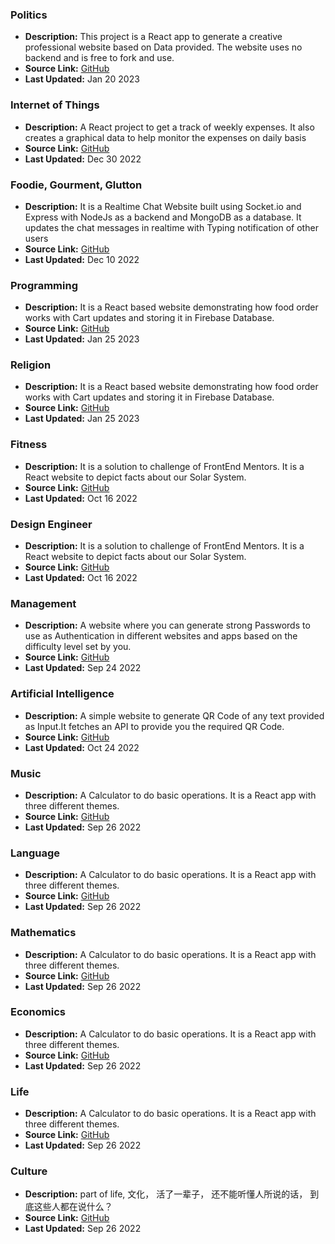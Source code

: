 
### Politics
- **Description:** This project is a React app to generate a creative professional website based on Data provided. The website uses no backend and is free to fork and use.
- **Source Link:** [GitHub](https://github.com/killer-abhi/Portfolio.git)
- **Last Updated:** Jan 20 2023


### Internet of Things
- **Description:** A React project to get a track of weekly expenses. It also creates a graphical data to help monitor the expenses on daily basis
- **Source Link:** [GitHub](https://github.com/killer-abhi/expense-tracker.git)
- **Last Updated:** Dec 30 2022


### Foodie, Gourment, Glutton
- **Description:** It is a Realtime Chat Website built using Socket.io and Express with NodeJs as a backend and MongoDB as a database. It updates the chat messages in realtime with Typing notification of other users
- **Source Link:** [GitHub](https://github.com/killer-abhi/realtime-chat-site.git)
- **Last Updated:** Dec 10 2022


### Programming
- **Description:** It is a React based website demonstrating how food order works with Cart updates and storing it in Firebase Database.
- **Source Link:** [GitHub](https://github.com/killer-abhi/food-order-react.git)
- **Last Updated:** Jan 25 2023

### Religion
- **Description:** It is a React based website demonstrating how food order works with Cart updates and storing it in Firebase Database.
- **Source Link:** [GitHub](https://github.com/killer-abhi/food-order-react.git)
- **Last Updated:** Jan 25 2023


### Fitness
- **Description:** It is a solution to challenge of FrontEnd Mentors. It is a React website to depict facts about our Solar System. 
- **Source Link:** [GitHub](https://github.com/killer-abhi/space-tour.git)
- **Last Updated:** Oct 16 2022



### Design Engineer
- **Description:** It is a solution to challenge of FrontEnd Mentors. It is a React website to depict facts about our Solar System. 
- **Source Link:** [GitHub](https://github.com/killer-abhi/space-tour.git)
- **Last Updated:** Oct 16 2022


### Management
- **Description:** A website where you can generate strong Passwords to use as Authentication in different websites and apps based on the difficulty level set by you. 
- **Source Link:** [GitHub](https://github.com/killer-abhi/password-generator.git)
- **Last Updated:** Sep 24 2022


### Artificial Intelligence
- **Description:** A simple website to generate QR Code of any text provided as Input.It fetches an API to provide you the required QR Code.
- **Source Link:** [GitHub](https://github.com/killer-abhi/qr-code-generator.git)
- **Last Updated:** Oct 24 2022


### Music
- **Description:** A Calculator to do basic operations. It is a React app with three different themes.
- **Source Link:** [GitHub](https://github.com/killer-abhi/calculator.git)
- **Last Updated:** Sep 26 2022



### Language
- **Description:** A Calculator to do basic operations. It is a React app with three different themes.
- **Source Link:** [GitHub](https://github.com/killer-abhi/calculator.git)
- **Last Updated:** Sep 26 2022


### Mathematics
- **Description:** A Calculator to do basic operations. It is a React app with three different themes.
- **Source Link:** [GitHub](https://github.com/killer-abhi/calculator.git)
- **Last Updated:** Sep 26 2022


### Economics
- **Description:** A Calculator to do basic operations. It is a React app with three different themes.
- **Source Link:** [GitHub](https://github.com/killer-abhi/calculator.git)
- **Last Updated:** Sep 26 2022


### Life
- **Description:** A Calculator to do basic operations. It is a React app with three different themes.
- **Source Link:** [GitHub](https://github.com/killer-abhi/calculator.git)
- **Last Updated:** Sep 26 2022

### Culture
- **Description:** part of life, 文化， 活了一辈子， 还不能听懂人所说的话， 到底这些人都在说什么？  
- **Source Link:** [GitHub](https://github.com/killer-abhi/calculator.git)
- **Last Updated:** Sep 26 2022

